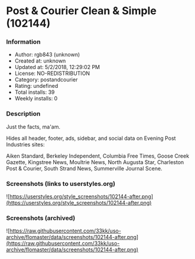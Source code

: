 # Post & Courier Clean & Simple (102144)

### Information
- Author: rgb843 (unknown)
- Created at: unknown
- Updated at: 5/2/2018, 12:29:02 PM
- License: NO-REDISTRIBUTION
- Category: postandcourier
- Rating: undefined
- Total installs: 39
- Weekly installs: 0


### Description
Just the facts, ma'am.

Hides all header, footer, ads, sidebar, and social data on Evening Post Industries sites:

Aiken Standard, Berkeley Independent, Columbia Free Times, Goose Creek Gazette, Kingstree News, Moultrie News, North Augusta Star, Charleston Post & Courier, South Strand News, Summerville Journal Scene.


### Screenshots (links to userstyles.org)
![https://userstyles.org/style_screenshots/102144-after.png](https://userstyles.org/style_screenshots/102144-after.png)


### Screenshots (archived)
![https://raw.githubusercontent.com/33kk/uso-archive/flomaster/data/screenshots/102144-after.png](https://raw.githubusercontent.com/33kk/uso-archive/flomaster/data/screenshots/102144-after.png)

